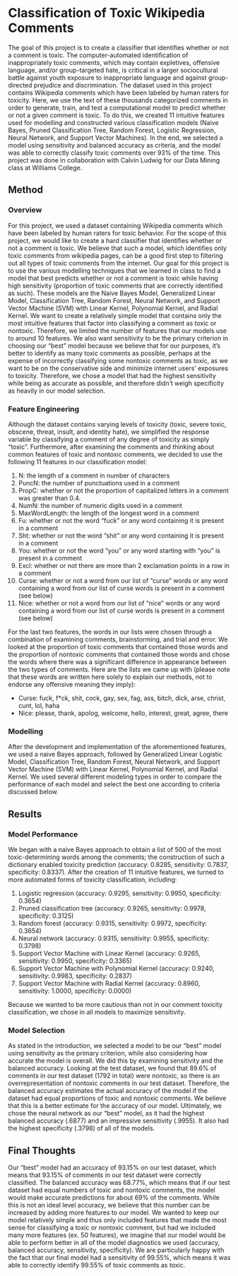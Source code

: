 # Classification of Toxic Wikipedia Comments
The goal of this project is to create a classifier that identifies whether or not a comment is toxic. The computer-automated identification of inappropriately toxic comments, which may contain expletives, offensive language, and/or group-targeted hate, is critical in a larger sociocultural battle against youth exposure to inappropriate language and against group-directed prejudice and discrimination. The dataset used in this project contains Wikipedia comments which have been labeled by human raters for toxicity. Here, we use the text of these thousands categorized comments in order to generate, train, and test a computational model to predict whether or not a given comment is toxic. To do this, we created 11 intuitive features used for modelling and constructed various classification models (Naive Bayes, Pruned Classification Tree, Random Forest, Logistic Regression, Neural Network, and Support Vector Machines). In the end, we selected a model using sensitivity and balanced accuracy as criteria, and the model was able to correctly classify toxic comments over 93% of the time. This project was done in collaboration with Calvin Ludwig for our Data Mining class at Williams College.




## Method
 
### Overview

For this project, we used a dataset containing Wikipedia comments which have been labeled by human raters for toxic behavior. For the scope of this project, we would like to create a hard classifier that identifies whether or not a comment is toxic. We believe that such a model, which identifies only toxic comments from wikipedia pages, can be a good first step to filtering out all types of toxic comments from the internet. Our goal for this project is to use the various modelling techniques that we learned in class to find a model that best predicts whether or not a comment is toxic while having high sensitivity (proportion of toxic comments that are correctly identified as such). These models are the Naive Bayes Model, Generalized Linear Model, Classification Tree, Random Forest, Neural Network, and Support Vector Machine (SVM) with Linear Kernel, Polynomial Kernel, and Radial Kernel. We want to create a relatively simple model that contains only the most intuitive features that factor into classifying a comment as toxic or nontoxic. Therefore, we limited the number of features that our models use to around 10 features. We also want sensitivity to be the primary criterion in choosing our “best” model because we believe that for our purposes, it’s better to identify as many toxic comments as possible, perhaps at the expense of incorrectly classifying some nontoxic comments as toxic, as we want to be on the conservative side and minimize internet users’ exposures to toxicity. Therefore, we chose a model that had the highest sensitivity while being as accurate as possible, and therefore didn’t weigh specificity as heavily in our model selection.
 
### Feature Engineering

Although the dataset contains varying levels of toxicity (toxic, severe toxic, obscene, threat, insult, and identity hate), we simplified the response variable by classifying a comment of any degree of toxicity as simply “toxic”. Furthermore, after examining the comments and thinking about common features of toxic and nontoxic comments, we decided to use the following 11 features in our classification model:
1. N: the length of a comment in number of characters
2. PuncN: the number of punctuations used in a comment
3. PropC: whether or not the proportion of capitalized letters in a comment was greater than 0.4.
4. NumN: the number of numeric digits used in a comment
5. MaxWordLength: the length of the longest word in a comment
6. Fu: whether or not the word “fuck” or any word containing it is present in a comment
7. Sht: whether or not the word “shit” or any word containing it is present in a comment
8. You: whether or not the word “you” or any word starting with “you” is present in a comment
9. Excl: whether or not there are more than 2 exclamation points in a row in a comment
10. Curse: whether or not a word from our list of “curse” words or any word containing a word from our list of curse words is present in a comment (see below)
11. Nice: whether or not a word from our list of “nice” words or any word containing a word from our list of curse words is present in a comment (see below)           


For the last two features, the words in our lists were chosen through a combination of examining comments, brainstorming, and trial and error. We looked at the proportion of toxic comments that contained those words and the proportion of nontoxic comments that contained those words and chose the words where there was a significant difference in appearance between the two types of comments. Here are the lists we came up with (please note that these words are written here solely to explain our methods, not to endorse any offensive meaning they imply):
- Curse: fuck, f*ck, shit, cock, gay, sex, fag, ass, bitch, dick, arse, christ, cunt, lol, haha
- Nice: please, thank, apolog, welcome, hello, interest, great, agree, there

### Modelling

After the development and implementation of the aforementioned features, we used a naive Bayes approach, followed by Generalized Linear Logistic Model, Classification Tree, Random Forest, Neural Network, and Support Vector Machine (SVM) with Linear Kernel, Polynomial Kernel, and Radial Kernel. We used several different modeling types in order to compare the performance of each model and select the best one according to criteria discussed below. 

## Results

### Model Performance

We began with a naive Bayes approach to obtain a list of 500 of the most toxic-determining words among the comments; the construction of such a dictionary enabled toxicity prediction (accuracy: 0.8285, sensitivity: 0.7837, specificity: 0.8337). After the creation of 11 intuitive features, we turned to more automated forms of toxicity classification, including:

1. Logistic regression (accuracy: 0.9295, sensitivity: 0.9950, specificity: 0.3654)
2. Pruned classification tree (accuracy: 0.9265, sensitivity: 0.9978, specificity: 0.3125)
3. Random forest (accuracy: 0.9315, sensitivity: 0.9972, specificity: 0.3654)
4. Neural network (accuracy: 0.9315, sensitivity: 0.9955, specificity: 0.3798)
5. Support Vector Machine with Linear Kernel (accuracy: 0.9265, sensitivity: 0.9950, specificity: 0.3365)
6. Support Vector Machine with Polynomial Kernel (accuracy: 0.9240, sensitivity: 0.9983, specificity: 0.2837)
7. Support Vector Machine with Radial Kernel (accuracy: 0.8960, sensitivity: 1.0000, specificity: 0.0000)

Because we wanted to be more cautious than not in our comment toxicity classification, we chose in all models to maximize sensitivity. 


### Model Selection 

As stated in the introduction, we selected a model to be our “best” model using sensitivity as the primary criterion, while also considering how accurate the model is overall. We did this by examining sensitivity and the balanced accuracy. Looking at the test dataset, we found that 89.6% of comments in our test dataset (1792 in total) were nontoxic, so there is an overrepresentation of nontoxic comments in our test dataset. Therefore, the balanced accuracy estimates the actual accuracy of the model if the dataset had equal proportions of toxic and nontoxic comments. We believe that this is a better estimate for the accuracy of our model. Ultimately, we chose the neural network as our “best” model, as it had the highest balanced accuracy (.6877) and an impressive sensitivity (.9955). It also had the highest specificity (.3798) of all of the models.

## Final Thoughts

Our “best” model had an accuracy of 93.15% on our test dataset, which means that 93.15% of comments in our test dataset were correctly classified. The balanced accuracy was 68.77%, which means that if our test dataset had equal numbers of toxic and nontoxic comments, the model would make accurate predictions for about 69% of the comments. While this is not an ideal level accuracy, we believe that this number can be increased by adding more features to our model. We wanted to keep our model relatively simple and thus only included features that made the most sense for classifying a toxic or nontoxic comment, but had we included many more features (ex. 50 features), we imagine that our model would be able to perform better in all of the model diagnostics we used (accuracy, balanced accuracy, sensitivity, specificity). We are particularly happy with the fact that our final model had a sensitivity of 99.55%, which means it was able to correctly identify 99.55% of toxic comments as toxic. 
